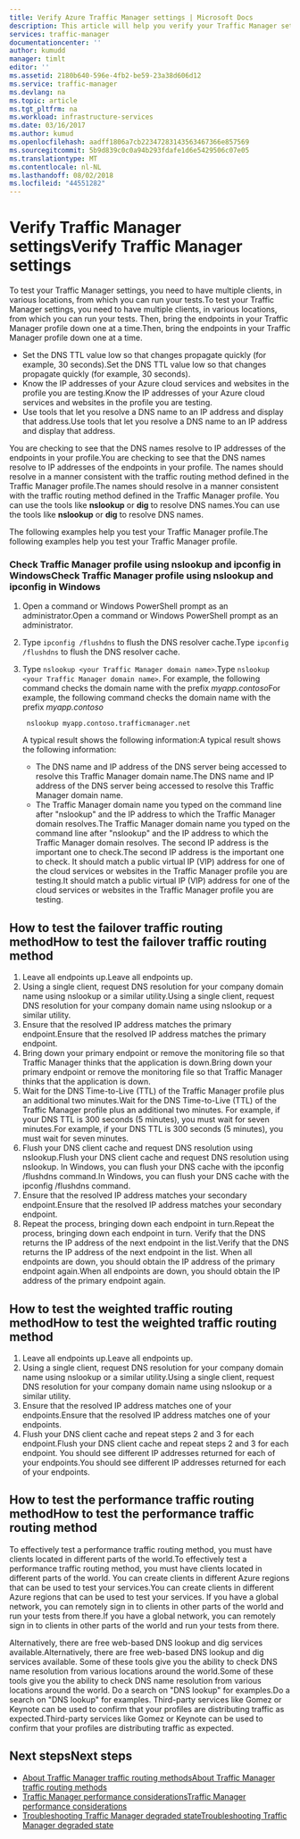 ```yaml
---
title: Verify Azure Traffic Manager settings | Microsoft Docs
description: This article will help you verify your Traffic Manager settings
services: traffic-manager
documentationcenter: ''
author: kumudd
manager: timlt
editor: ''
ms.assetid: 2180b640-596e-4fb2-be59-23a38d606d12
ms.service: traffic-manager
ms.devlang: na
ms.topic: article
ms.tgt_pltfrm: na
ms.workload: infrastructure-services
ms.date: 03/16/2017
ms.author: kumud
ms.openlocfilehash: aadff1806a7cb22347283143563467366e857569
ms.sourcegitcommit: 5b9d839c0c0a94b293fdafe1d6e5429506c07e05
ms.translationtype: MT
ms.contentlocale: nl-NL
ms.lasthandoff: 08/02/2018
ms.locfileid: "44551282"
---
```

# <a name="verify-traffic-manager-settings"></a><span data-ttu-id="88e01-103">Verify Traffic Manager settings</span><span class="sxs-lookup"><span data-stu-id="88e01-103">Verify Traffic Manager settings</span></span>

<span data-ttu-id="88e01-104">To test your Traffic Manager settings, you need to have multiple clients, in various locations, from which you can run your tests.</span><span class="sxs-lookup"><span data-stu-id="88e01-104">To test your Traffic Manager settings, you need to have multiple clients, in various locations, from which you can run your tests.</span></span> <span data-ttu-id="88e01-105">Then, bring the endpoints in your Traffic Manager profile down one at a time.</span><span class="sxs-lookup"><span data-stu-id="88e01-105">Then, bring the endpoints in your Traffic Manager profile down one at a time.</span></span>

* <span data-ttu-id="88e01-106">Set the DNS TTL value low so that changes propagate quickly (for example, 30 seconds).</span><span class="sxs-lookup"><span data-stu-id="88e01-106">Set the DNS TTL value low so that changes propagate quickly (for example, 30 seconds).</span></span>
* <span data-ttu-id="88e01-107">Know the IP addresses of your Azure cloud services and websites in the profile you are testing.</span><span class="sxs-lookup"><span data-stu-id="88e01-107">Know the IP addresses of your Azure cloud services and websites in the profile you are testing.</span></span>
* <span data-ttu-id="88e01-108">Use tools that let you resolve a DNS name to an IP address and display that address.</span><span class="sxs-lookup"><span data-stu-id="88e01-108">Use tools that let you resolve a DNS name to an IP address and display that address.</span></span>

<span data-ttu-id="88e01-109">You are checking to see that the DNS names resolve to IP addresses of the endpoints in your profile.</span><span class="sxs-lookup"><span data-stu-id="88e01-109">You are checking to see that the DNS names resolve to IP addresses of the endpoints in your profile.</span></span> <span data-ttu-id="88e01-110">The names should resolve in a manner consistent with the traffic routing method defined in the Traffic Manager profile.</span><span class="sxs-lookup"><span data-stu-id="88e01-110">The names should resolve in a manner consistent with the traffic routing method defined in the Traffic Manager profile.</span></span> <span data-ttu-id="88e01-111">You can use the tools like **nslookup** or **dig** to resolve DNS names.</span><span class="sxs-lookup"><span data-stu-id="88e01-111">You can use the tools like **nslookup** or **dig** to resolve DNS names.</span></span>

<span data-ttu-id="88e01-112">The following examples help you test your Traffic Manager profile.</span><span class="sxs-lookup"><span data-stu-id="88e01-112">The following examples help you test your Traffic Manager profile.</span></span>

### <a name="check-traffic-manager-profile-using-nslookup-and-ipconfig-in-windows"></a><span data-ttu-id="88e01-113">Check Traffic Manager profile using nslookup and ipconfig in Windows</span><span class="sxs-lookup"><span data-stu-id="88e01-113">Check Traffic Manager profile using nslookup and ipconfig in Windows</span></span>

1. <span data-ttu-id="88e01-114">Open a command or Windows PowerShell prompt as an administrator.</span><span class="sxs-lookup"><span data-stu-id="88e01-114">Open a command or Windows PowerShell prompt as an administrator.</span></span>
2. <span data-ttu-id="88e01-115">Type `ipconfig /flushdns` to flush the DNS resolver cache.</span><span class="sxs-lookup"><span data-stu-id="88e01-115">Type `ipconfig /flushdns` to flush the DNS resolver cache.</span></span>
3. <span data-ttu-id="88e01-116">Type `nslookup <your Traffic Manager domain name>`.</span><span class="sxs-lookup"><span data-stu-id="88e01-116">Type `nslookup <your Traffic Manager domain name>`.</span></span> <span data-ttu-id="88e01-117">For example, the following command checks the domain name with the prefix *myapp.contoso*</span><span class="sxs-lookup"><span data-stu-id="88e01-117">For example, the following command checks the domain name with the prefix *myapp.contoso*</span></span>

        nslookup myapp.contoso.trafficmanager.net

    <span data-ttu-id="88e01-118">A typical result shows the following information:</span><span class="sxs-lookup"><span data-stu-id="88e01-118">A typical result shows the following information:</span></span>

    + <span data-ttu-id="88e01-119">The DNS name and IP address of the DNS server being accessed to resolve this Traffic Manager domain name.</span><span class="sxs-lookup"><span data-stu-id="88e01-119">The DNS name and IP address of the DNS server being accessed to resolve this Traffic Manager domain name.</span></span>
    + <span data-ttu-id="88e01-120">The Traffic Manager domain name you typed on the command line after "nslookup" and the IP address to which the Traffic Manager domain resolves.</span><span class="sxs-lookup"><span data-stu-id="88e01-120">The Traffic Manager domain name you typed on the command line after "nslookup" and the IP address to which the Traffic Manager domain resolves.</span></span> <span data-ttu-id="88e01-121">The second IP address is the important one to check.</span><span class="sxs-lookup"><span data-stu-id="88e01-121">The second IP address is the important one to check.</span></span> <span data-ttu-id="88e01-122">It should match a public virtual IP (VIP) address for one of the cloud services or websites in the Traffic Manager profile you are testing.</span><span class="sxs-lookup"><span data-stu-id="88e01-122">It should match a public virtual IP (VIP) address for one of the cloud services or websites in the Traffic Manager profile you are testing.</span></span>

## <a name="how-to-test-the-failover-traffic-routing-method"></a><span data-ttu-id="88e01-123">How to test the failover traffic routing method</span><span class="sxs-lookup"><span data-stu-id="88e01-123">How to test the failover traffic routing method</span></span>

1. <span data-ttu-id="88e01-124">Leave all endpoints up.</span><span class="sxs-lookup"><span data-stu-id="88e01-124">Leave all endpoints up.</span></span>
2. <span data-ttu-id="88e01-125">Using a single client, request DNS resolution for your company domain name using nslookup or a similar utility.</span><span class="sxs-lookup"><span data-stu-id="88e01-125">Using a single client, request DNS resolution for your company domain name using nslookup or a similar utility.</span></span>
3. <span data-ttu-id="88e01-126">Ensure that the resolved IP address matches the primary endpoint.</span><span class="sxs-lookup"><span data-stu-id="88e01-126">Ensure that the resolved IP address matches the primary endpoint.</span></span>
4. <span data-ttu-id="88e01-127">Bring down your primary endpoint or remove the monitoring file so that Traffic Manager thinks that the application is down.</span><span class="sxs-lookup"><span data-stu-id="88e01-127">Bring down your primary endpoint or remove the monitoring file so that Traffic Manager thinks that the application is down.</span></span>
5. <span data-ttu-id="88e01-128">Wait for the DNS Time-to-Live (TTL) of the Traffic Manager profile plus an additional two minutes.</span><span class="sxs-lookup"><span data-stu-id="88e01-128">Wait for the DNS Time-to-Live (TTL) of the Traffic Manager profile plus an additional two minutes.</span></span> <span data-ttu-id="88e01-129">For example, if your DNS TTL is 300 seconds (5 minutes), you must wait for seven minutes.</span><span class="sxs-lookup"><span data-stu-id="88e01-129">For example, if your DNS TTL is 300 seconds (5 minutes), you must wait for seven minutes.</span></span>
6. <span data-ttu-id="88e01-130">Flush your DNS client cache and request DNS resolution using nslookup.</span><span class="sxs-lookup"><span data-stu-id="88e01-130">Flush your DNS client cache and request DNS resolution using nslookup.</span></span> <span data-ttu-id="88e01-131">In Windows, you can flush your DNS cache with the ipconfig /flushdns command.</span><span class="sxs-lookup"><span data-stu-id="88e01-131">In Windows, you can flush your DNS cache with the ipconfig /flushdns command.</span></span>
7. <span data-ttu-id="88e01-132">Ensure that the resolved IP address matches your secondary endpoint.</span><span class="sxs-lookup"><span data-stu-id="88e01-132">Ensure that the resolved IP address matches your secondary endpoint.</span></span>
8. <span data-ttu-id="88e01-133">Repeat the process, bringing down each endpoint in turn.</span><span class="sxs-lookup"><span data-stu-id="88e01-133">Repeat the process, bringing down each endpoint in turn.</span></span> <span data-ttu-id="88e01-134">Verify that the DNS returns the IP address of the next endpoint in the list.</span><span class="sxs-lookup"><span data-stu-id="88e01-134">Verify that the DNS returns the IP address of the next endpoint in the list.</span></span> <span data-ttu-id="88e01-135">When all endpoints are down, you should obtain the IP address of the primary endpoint again.</span><span class="sxs-lookup"><span data-stu-id="88e01-135">When all endpoints are down, you should obtain the IP address of the primary endpoint again.</span></span>

## <a name="how-to-test-the-weighted-traffic-routing-method"></a><span data-ttu-id="88e01-136">How to test the weighted traffic routing method</span><span class="sxs-lookup"><span data-stu-id="88e01-136">How to test the weighted traffic routing method</span></span>

1. <span data-ttu-id="88e01-137">Leave all endpoints up.</span><span class="sxs-lookup"><span data-stu-id="88e01-137">Leave all endpoints up.</span></span>
2. <span data-ttu-id="88e01-138">Using a single client, request DNS resolution for your company domain name using nslookup or a similar utility.</span><span class="sxs-lookup"><span data-stu-id="88e01-138">Using a single client, request DNS resolution for your company domain name using nslookup or a similar utility.</span></span>
3. <span data-ttu-id="88e01-139">Ensure that the resolved IP address matches one of your endpoints.</span><span class="sxs-lookup"><span data-stu-id="88e01-139">Ensure that the resolved IP address matches one of your endpoints.</span></span>
4. <span data-ttu-id="88e01-140">Flush your DNS client cache and repeat steps 2 and 3 for each endpoint.</span><span class="sxs-lookup"><span data-stu-id="88e01-140">Flush your DNS client cache and repeat steps 2 and 3 for each endpoint.</span></span> <span data-ttu-id="88e01-141">You should see different IP addresses returned for each of your endpoints.</span><span class="sxs-lookup"><span data-stu-id="88e01-141">You should see different IP addresses returned for each of your endpoints.</span></span>

## <a name="how-to-test-the-performance-traffic-routing-method"></a><span data-ttu-id="88e01-142">How to test the performance traffic routing method</span><span class="sxs-lookup"><span data-stu-id="88e01-142">How to test the performance traffic routing method</span></span>

<span data-ttu-id="88e01-143">To effectively test a performance traffic routing method, you must have clients located in different parts of the world.</span><span class="sxs-lookup"><span data-stu-id="88e01-143">To effectively test a performance traffic routing method, you must have clients located in different parts of the world.</span></span> <span data-ttu-id="88e01-144">You can create clients in different Azure regions that can be used to test your services.</span><span class="sxs-lookup"><span data-stu-id="88e01-144">You can create clients in different Azure regions that can be used to test your services.</span></span> <span data-ttu-id="88e01-145">If you have a global network, you can remotely sign in to clients in other parts of the world and run your tests from there.</span><span class="sxs-lookup"><span data-stu-id="88e01-145">If you have a global network, you can remotely sign in to clients in other parts of the world and run your tests from there.</span></span>

<span data-ttu-id="88e01-146">Alternatively, there are free web-based DNS lookup and dig services available.</span><span class="sxs-lookup"><span data-stu-id="88e01-146">Alternatively, there are free web-based DNS lookup and dig services available.</span></span> <span data-ttu-id="88e01-147">Some of these tools give you the ability to check DNS name resolution from various locations around the world.</span><span class="sxs-lookup"><span data-stu-id="88e01-147">Some of these tools give you the ability to check DNS name resolution from various locations around the world.</span></span> <span data-ttu-id="88e01-148">Do a search on "DNS lookup" for examples.</span><span class="sxs-lookup"><span data-stu-id="88e01-148">Do a search on "DNS lookup" for examples.</span></span> <span data-ttu-id="88e01-149">Third-party services like Gomez or Keynote can be used to confirm that your profiles are distributing traffic as expected.</span><span class="sxs-lookup"><span data-stu-id="88e01-149">Third-party services like Gomez or Keynote can be used to confirm that your profiles are distributing traffic as expected.</span></span>

## <a name="next-steps"></a><span data-ttu-id="88e01-150">Next steps</span><span class="sxs-lookup"><span data-stu-id="88e01-150">Next steps</span></span>

* [<span data-ttu-id="88e01-151">About Traffic Manager traffic routing methods</span><span class="sxs-lookup"><span data-stu-id="88e01-151">About Traffic Manager traffic routing methods</span></span>](traffic-manager-routing-methods.md)
* [<span data-ttu-id="88e01-152">Traffic Manager performance considerations</span><span class="sxs-lookup"><span data-stu-id="88e01-152">Traffic Manager performance considerations</span></span>](traffic-manager-performance-considerations.md)
* [<span data-ttu-id="88e01-153">Troubleshooting Traffic Manager degraded state</span><span class="sxs-lookup"><span data-stu-id="88e01-153">Troubleshooting Traffic Manager degraded state</span></span>](traffic-manager-troubleshooting-degraded.md)
